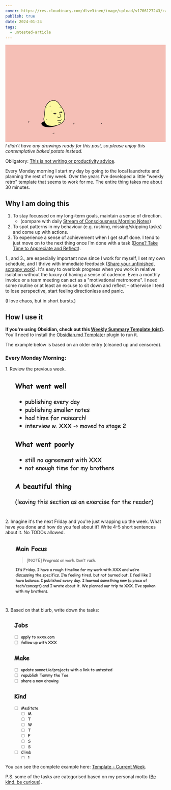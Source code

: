 ```yaml
---
cover: https://res.cloudinary.com/dlve3inen/image/upload/v1706127243/card-baked-potato_nyjawm.png
publish: true
date: 2024-01-24
tags:
  - untested-article
---
```

![164](baked-potato.webp)
*I didn't have any drawings ready for this post, so please enjoy this contemplative baked potato instead.*

Obligatory: [This is not writing or productivity advice](<../This is not writing or productivity advice>). 

Every Monday morning I start my day by going to the local laundrette and planning the rest of my week. Over the years I've developed a little "weekly retro" template that seems to work for me. The entire thing takes me about 30 minutes.

## Why I am doing this

1. To stay focussed on my long-term goals, maintain a sense of direction.
	- (compare with daily [Stream of Consciousness Morning Notes](<../Stream of Consciousness Morning Notes>))
2. To spot patterns in my behaviour (e.g. rushing, missing/skipping tasks) and come up with actions.
3. To experience a sense of achievement when I get stuff done. I tend to just move on to the next thing once I'm done with a task ([Done? Take Time to Appreciate and Reflect](<../Done? Take Time to Appreciate and Reflect>)). 

1., and 3., are especially important now since I work for myself, I set my own schedule, and I thrive with immediate feedback ([Share your unfinished, scrappy work](<../Share your unfinished, scrappy work>)). It's easy to overlook progress when you work in relative isolation without the luxury of having a sense of cadence. Even a monthly invoice or a team meeting can act as a "motivational metronome". I need some routine or at least an excuse to sit down and reflect – otherwise I tend to lose perspective, start feeling directionless and panic.

(I love chaos, but in short bursts.)

## How I use it

**If you're using Obsidian, check out this  [Weekly Summary Template (gist)](https://gist.github.com/paprikka/2cb67e33b30f102492e81a516ba68519).** You'll need to install the [Obsidian.md Templater](https://silentvoid13.github.io/Templater/) plugin to run it.

The example below is based on an older entry (cleaned up and censored).
### Every Monday Morning:

1\. Review the previous week.

![1997](new-week-retro-example.png)

2\. Imagine it's the next Friday and you're just wrapping up the week. What have you done and how do you feel about it? Write 4-5 short sentences about it. No TODOs allowed.

![2205](new-week-main-focus-example.png)

3\. Based on that blurb, write down the tasks:

![2291](new-week-tasks-example.png)


You can see the complete example here: [Template - Current Week](<../Template - Current Week>). 

P.S. some of the tasks are categorised based on my personal motto ([Be kind, be curious](<../Be kind, be curious>)).

